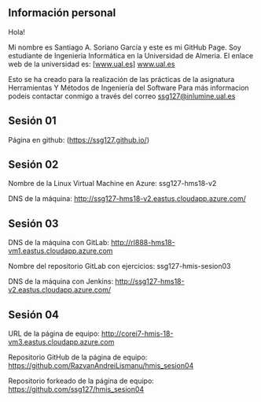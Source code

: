 ## Información personal

Hola!

Mi nombre es Santiago A. Soriano García y este es mi GitHub Page. Soy estudiante de Ingenieria Informática en la Universidad de Almeria. El enlace web de la universidad es: [www.ual.es] www.ual.es

Esto se ha creado para la realización de las prácticas de la asignatura Herramientas Y Métodos de Ingeniería del Software Para más informacion podeis contactar conmigo a través del correo ssg127@inlumine.ual.es


## Sesión 01

Página en github: (https://ssg127.github.io/)

## Sesión 02

Nombre de la Linux Virtual Machine en Azure: ssg127-hms18-v2

DNS de la máquina: http://ssg127-hms18-v2.eastus.cloudapp.azure.com/

## Sesión 03

DNS de la máquina con GitLab: http://rl888-hms18-vm1.eastus.cloudapp.azure.com

Nombre del repositorio GitLab con ejercicios: ssg127-hmis-sesion03

DNS de la máquina con Jenkins: http://ssg127-hms18-v2.eastus.cloudapp.azure.com/

## Sesión 04

URL de la página de equipo: http://corei7-hmis-18-vm3.eastus.cloudapp.azure.com

Repositorio GitHub de la página de equipo: https://github.com/RazvanAndreiLismanu/hmis_sesion04

Repositorio forkeado de la página de equipo: https://github.com/ssg127/hmis_sesion04

